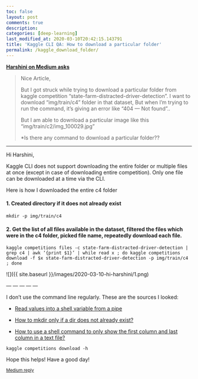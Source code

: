 ```yaml
---
toc: false
layout: post
comments: true
description: 
categories: [deep-learning]
last_modified_at: 2020-03-10T20:42:15.143791
title: 'Kaggle CLI QA: How to download a particular folder'
permalink: /kaggle_download_folder/
---
```


**[Harshini on Medium asks](https://medium.com/@harshini2898/nice-article-c1eb575b0baf)**


> Nice Article,
>
> But I got struck while trying to download a particular folder from kaggle competition “state-farm-distracted-driver-detection”. I want to download “img/train/c4” folder in that dataset, But when I’m trying to run the command, it’s giving an error like “404 — Not found”..
>
> But I am able to download a particular image like this “img/train/c2/img_100029.jpg”
>
> *Is there any command to download a particular folder??

****

Hi Harshini,

Kaggle CLI does not support downloading the entire folder or multiple files at once (except in case of downloading entire competition). Only one file can be downloaded at a time via the CLI.

Here is how I downloaded the entire c4 folder

#### 1. Created directory if it does not already exist

```shell
mkdir -p img/train/c4
```
#### 2. Get the list of all files available in the dataset, filtered the files which were in the c4 folder, picked file name, repeatedly download each file.

```shell
kaggle competitions files -c state-farm-distracted-driver-detection | grep c4 | awk ‘{print $1}’ | while read x ; do kaggle competitions download -f $x state-farm-distracted-driver-detection -p img/train/c4 ; done
```
![]({{ site.baseurl }}/images/2020-03-10-hi-harshini/1.png)

— — — — —

I don’t use the command line regularly. These are the sources I looked:

- [Read values into a shell variable from a pipe](https://stackoverflow.com/questions/2746553/read-values-into-a-shell-variable-from-a-pipe)

- [How to mkdir only if a dir does not already exist?](https://stackoverflow.com/questions/793858/how-to-mkdir-only-if-a-dir-does-not-already-exist)

- [How to use a shell command to only show the first column and last column in a text file?](https://unix.stackexchange.com/questions/136884/how-to-use-a-shell-command-to-only-show-the-first-column-and-last-column-in-a-te)

```shell
kaggle competitions download -h
```
Hope this helps! Have a good day!

<sub>[Medium reply](https://medium.com/@ankushchoubey/hi-harshini-b0e50202d15)</sub>